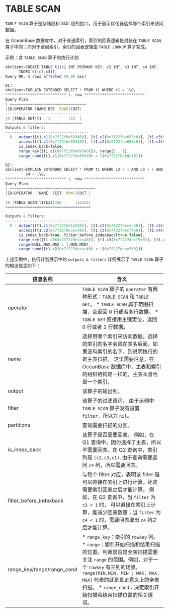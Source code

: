 TABLE SCAN 
===============================

`TABLE SCAN` 算子是存储层和 SQL 层的接口，用于展示优化器选择哪个索引来访问数据。

在 OceanBase 数据库中，对于普通索引，索引的回表逻辑是封装在 `TABLE SCAN` 算子中的；而对于全局索引，索引的回表逻辑由 `TABLE LOOKUP` 算子完成。

示例：含 `TABLE SCAN` 算子的执行计划

```javascript
obclient>CREATE TABLE t1(c1 INT PRIMARY KEY, c2 INT, c3 INT, c4 INT, 
      INDEX k1(c2,c3));
Query OK, 0 rows affected (0.09 sec)

Q1：
obclient>EXPLAIN EXTENDED SELECT * FROM t1 WHERE c1 = 1\G;
*************************** 1. row ***************************
Query Plan: 
| ==================================
|ID|OPERATOR |NAME|EST. ROWS|COST|
----------------------------------
|0 |TABLE GET|t1  |1        |53  |
==================================
Outputs & filters:
-------------------------------------
  0 - output([t1.c1(0x7f22fbe69340)], [t1.c2(0x7f22fbe695c0)], [t1.c3(0x7f22fbe69840)], [t1.c4(0x7f22fbe69ac0)]), filter(nil),
      access([t1.c1(0x7f22fbe69340)], [t1.c2(0x7f22fbe695c0)], [t1.c3(0x7f22fbe69840)], [t1.c4(0x7f22fbe69ac0)]), partitions(p0),
      is_index_back=false,
      range_key([t1.c1(0x7f22fbe69340)]), range[1 ; 1],
      range_cond([t1.c1(0x7f22fbe69340) = 1(0x7f22fbe68cf0)])

Q2：
obclient>EXPLAIN EXTENDED SELECT * FROM t1 WHERE c2 < 1 AND c3 < 1 AND
         c4 < 1\G;
*************************** 1. row ***************************
Query Plan: 
| ======================================
|ID|OPERATOR  |NAME  |EST. ROWS|COST |
--------------------------------------
|0 |TABLE SCAN|t1(k1)|100      |12422|
======================================

Outputs & filters:
-------------------------------------
  0 - output([t1.c1(0x7f22fbd1e220)], [t1.c2(0x7f227decec40)], [t1.c3(0x7f227decf9b0)], [t1.c4(0x7f22fbd1dfa0)]), filter([t1.c3(0x7f227decf9b0) < 1(0x7f227decf360)], [t1.c4(0x7f22fbd1dfa0) < 1(0x7f22fbd1d950)]),
      access([t1.c2(0x7f227decec40)], [t1.c3(0x7f227decf9b0)], [t1.c4(0x7f22fbd1dfa0)], [t1.c1(0x7f22fbd1e220)]), partitions(p0),
      is_index_back=true, filter_before_indexback[true,false],
      range_key([t1.c2(0x7f227decec40)], [t1.c3(0x7f227decf9b0)], [t1.c1(0x7f22fbd1e220)]), 
      range(NULL,MAX,MAX ; 1,MIN,MIN),
      range_cond([t1.c2(0x7f227decec40) < 1(0x7f227dece5f0)])
```



上述示例中，执行计划展示中的 `outputs & filters` 详细展示了 `TABLE SCAN` 算子的输出信息如下：


|                  **信息名称**                   |                                                                                                                                                                           **含义**                                                                                                                                                                           |
|---------------------------------------------|------------------------------------------------------------------------------------------------------------------------------------------------------------------------------------------------------------------------------------------------------------------------------------------------------------------------------------------------------------|
| operator                                    | `TABLE SCAN` 算子的 `operator` 有两种形式：`TABLE SCAN` 和 `TABLE GET`。 * `TABLE SCAN` 属于范围扫描，会返回 0 行或者多行数据。   * `TABLE GET` 直接用主键定位，返回 0 行或者 1 行数据。                                                                                                              |
| name                                        | 选择用哪个索引来访问数据。选择的索引的名字会跟在表名后面，如果没有索引的名字，则说明执行的是主表扫描。 这里需要注意，在 OceanBase 数据库中，主表和索引的组织结构是一样的，主表本身也是一个索引。                                                                                                                                                                                                                                     |
| output                                      | 该算子的输出列。                                                                                                                                                                                                                                                                                                                                                   |
| filter                                      | 该算子的过滤谓词。 由于示例中 `TABLE SCAN` 算子没有设置 `filter`，所以为 `nil`。                                                                                                                                                                                                                                                                                    |
| partitions                                  | 查询需要扫描的分区。                                                                                                                                                                                                                                                                                                                                                 |
| is_index_back                               | 该算子是否需要回表。 例如，在 Q1 查询中，因为选择了主表，所以不需要回表。在 Q2 查询中，索引列是 `(c2,c3,c1)`, 由于查询需要返回 `c4` 列，所以需要回表。                                                                                                                                                                                                                                                 |
| filter_before_indexback                     | 与每个 filter 对应，表明该 filter 是可以直接在索引上进行计算，还是需要索引回表之后才能计算。 例如，在 Q2 查询中，当 `filter` 为 `c3 < 1` 时， 可以直接在索引上计算，能减少回表数量；当 `filter` 为 `c4 < 1` 时，需要回表取出 `c4` 列之后才能计算。                                                                                                                                                                                |
|  range_key/range/range_cond | * `range_key`：索引的 `rowkey` 列。    <!-- --> * `range`：索引开始扫描和结束扫描的位置。判断是否是全表扫描需要关注 `range` 的范围。例如，对于一个 `rowkey` 有三列的场景，`range(MIN,MIN, MIN ; MAX, MAX, MAX)` 代表的就是真正意义上的全表扫描。   * `range_cond`：决定索引开始扫描和结束扫描位置的相关谓词。    |


